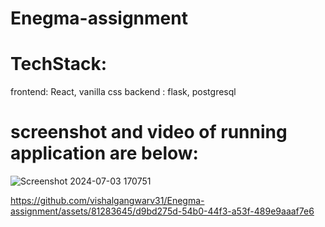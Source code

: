 # Enegma-assignment

# TechStack:
  frontend: React, vanilla css
  backend : flask, postgresql

# screenshot and video of running application are below: 

![Screenshot 2024-07-03 170751](https://github.com/vishalgangwarv31/Enegma-assignment/assets/81283645/004d877c-bb5f-43b2-9e1c-1d69e5b2aedf)

https://github.com/vishalgangwarv31/Enegma-assignment/assets/81283645/d9bd275d-54b0-44f3-a53f-489e9aaaf7e6

